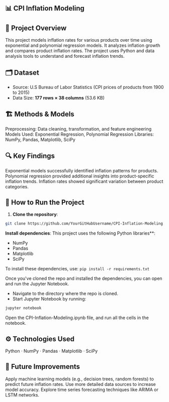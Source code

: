 ## 📊 CPI Inflation Modeling

## 📌 Project Overview
This project models inflation rates for various products over time using exponential and polynomial regression models. It analyzes inflation growth and compares product inflation rates. The project uses Python and data analysis tools to understand and forecast inflation trends.

## 🗂️ Dataset
- Source: U.S Bureau of Labor Statistics (CPI prices of products from 1900 to 2015)  
- Data Size: **177 rows × 38 columns** (53.6 KB)  

## 🏗️ Methods & Models
Preprocessing: Data cleaning, transformation, and feature engineering
Models Used: Exponential Regression, Polynomial Regression
Libraries: NumPy, Pandas, Matplotlib, SciPy

## 🔍 Key Findings

Exponential models successfully identified inflation patterns for products.
Polynomial regression provided additional insights into product-specific inflation trends.
Inflation rates showed significant variation between product categories.

## 🚀 How to Run the Project

1. **Clone the repository**:

 ```sh
git clone https://github.com/YourGitHubUsername/CPI-Inflation-Modeling.git
 ```

**Install dependencies**: 
This project uses the following Python libraries**:
- NumPy
- Pandas
- Matplotlib
- SciPy
  
To install these dependencies, use:
```pip install -r requirements.txt  ```

Once you've cloned the repo and installed the dependencies, you can open and run the Jupyter Notebook.
- Navigate to the directory where the repo is cloned.
- Start Jupyter Notebook by running:
 ```sh
jupyter notebook
 ```
Open the CPI-Inflation-Modeling.ipynb file, and run all the cells in the notebook.

## ⚙️ Technologies Used
Python · NumPy · Pandas · Matplotlib · SciPy

## 📌 Future Improvements

Apply machine learning models (e.g., decision trees, random forests) to predict future inflation rates.
Use more detailed data sources to increase model accuracy.
Explore time series forecasting techniques like ARIMA or LSTM networks.

